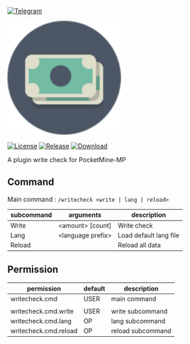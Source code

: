 [![Telegram](https://img.shields.io/badge/Telegram-PresentKim-blue.svg?logo=telegram)](https://t.me/PresentKim)

<img src="./assets/icon/index.svg" height="256" width="256">  

[![License](https://img.shields.io/github/license/PresentKim/WriteCheck.svg?label=License)](LICENSE)
[![Release](https://img.shields.io/github/release/PresentKim/WriteCheck.svg?label=Release)](https://github.com/PresentKim/WriteCheck/releases/latest)
[![Download](https://img.shields.io/github/downloads/PresentKim/WriteCheck/total.svg?label=Download)](https://github.com/PresentKim/WriteCheck/releases/latest)


A plugin write check for PocketMine-MP

## Command
Main command : `/writecheck <write | lang | reload>`

| subcommand | arguments                        | description                 |
| ---------- | -------------------------------- | --------------------------- |
| Write      | \<amount\> \[count\]             | Write check                 |
| Lang       | \<language prefix\>              | Load default lang file      |
| Reload     |                                  | Reload all data             |




## Permission
| permission            | default | description       |
| --------------------- | ------- | ----------------- |
| writecheck.cmd        | USER    | main command      |
|                       |         |                   |
| writecheck.cmd.write  | USER    | write subcommand  |
| writecheck.cmd.lang   | OP      | lang subcommand   |
| writecheck.cmd.reload | OP      | reload subcommand |